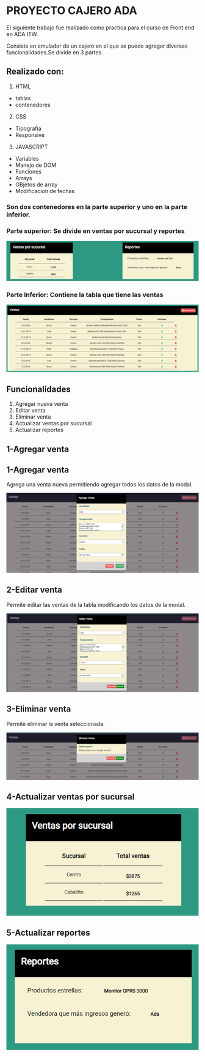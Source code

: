 # PROYECTO CAJERO ADA

El siguiente trabajo fue realizado como practica para el curso de Front end en ADA ITW. 

Consiste en emulador de un cajero en el que se puede agregar diversas funcionalidades.Se divide en 3 partes. 


## Realizado con:

1. HTML 
* tablas
* contenedores

2. CSS
* Tipografia
* Responsive

3. JAVASCRIPT
* Variables
* Manejo de DOM
* Funciones
* Arrays
* OBjetos de array
* Modificacion de fechas

### Son dos contenedores en la parte superior y uno en la parte inferior. 

###  Parte superior: Se divide en ventas por sucursal y reportes 

![GitHub Logo](img/superior.png)


###  Parte Inferior: Contiene la tabla que tiene las ventas

![GitHub Logo](img/tablaventas.png)

## Funcionalidades 

1. Agregar nueva venta 
2. Editar venta 
3. Eliminar venta 
4. Actualizar ventas por sucursal  
5. Actualizar reportes

## 1-Agregar venta  

## 1-Agregar venta  
Agrega una venta nueva permitiendo agregar todos los datos de la modal.

![GitHub Logo](img/modalagregarventa.png)

## 2-Editar venta
 Permite editar las ventas de la tabla modificando los datos de la modal.

![GitHub Logo](img/modaleditarventa.png)

## 3-Eliminar venta
Permite eliminar la venta seleccionada.

![GitHub Logo](img/modaleliminarventa.png)

## 4-Actualizar ventas por sucursal 

![GitHub Logo](img/actualizarventasporsucursal.png)

## 5-Actualizar reportes

![GitHub Logo](img/actualizareportes.png)


